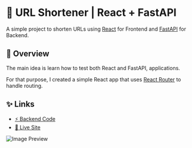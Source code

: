 # 🔗 URL Shortener | React + FastAPI

A simple project to shorten URLs using [React](https://reactjs.org/) for Frontend and [FastAPI](https://tiangolo.fastapi.com/) for Backend.

## 🎈 Overview

The main idea is learn how to test both React and FastAPI, applications.

For that purpose, I created a simple React app that uses [React Router](https://reactrouter.com/) to handle routing.

## ✨ Links

- [⚡ Backend Code](https://github.com/skylissh/url-shortener-api/)
- [🔴 Live Site](https://url.skylissh.live/)

![Image Preview](https://url.skylissh.live/assets/meta-image.png)
